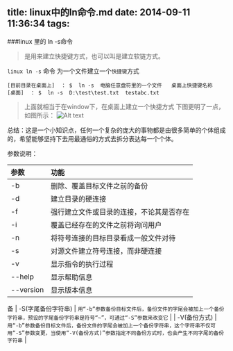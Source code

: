 title: linux中的ln命令.md
date: 2014-09-11 11:36:34
tags:
---
###linux 里的 ln -s命令
>  是用来建立快捷键方式，也可以叫是建立软链方式。

`linux ln -s`  命令   为一个文件建立一个`快捷键`方式

    [目前目录在桌面上]  ： $  ln -s  电脑任意盘符里的一个文件   桌面上快捷键名称
    [桌面]  ： $  ln -s  D:\test\test.txt  testabc.txt

> 上面就相当于在window下，在桌面上建立一个快捷方式
下图更明了一点，如图所示：
![Alt text](/img/linux-ln-s/ln-s.png)

总结：这是一个小知识点，任何一个复杂的庞大的事物都是由很多简单的个体组成的，希望能够坚持下去用最通俗的方式去拆分表达每一个个体。

参数说明：

| 参数 | 功能 |
| :------- | :------- |
| -b | 删除、覆盖目标文件之前的备份 |
| -d | 建立目录的硬连接 |
| -f | 强行建立文件或目录的连接，不论其是否存在 |
| -i | 覆盖已经存在的文件之前将询问用户 |
| -n | 将符号连接的目标目录看成一般文件对待 |
| -s | 对源文件建立符号连接，而非硬连接 |
| -v | 显示指令的执行过程 |
| --help | 显示帮助信息 |
| --version | 显示版本信息 |

备
| -S(字尾备份字符串) | `用“-b”参数备份目标文件后，备份文件的字尾会被加上一个备份字符串，预设的字尾备份字符串是符号“~”，可通过“-S”参数来改变它` |
| -V(备份方式) | `用“-b”参数备份目标文件后，备份文件的字尾会被加上一个备份字符串，这个字符串不仅可用“-S”参数变更，当使用“-V(备份方式)”参数指定不同备份方式时，也会产生不同字尾的备份字符串` |

